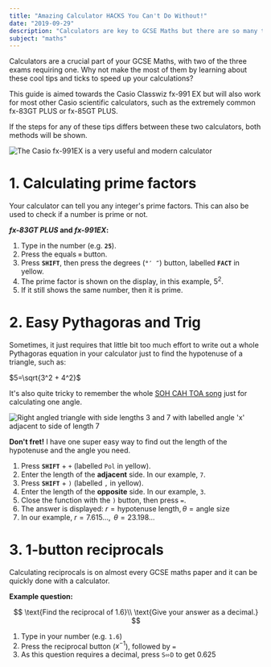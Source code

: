 ```yaml
---
title: "Amazing Calculator HACKS You Can't Do Without!"
date: "2019-09-29"
description: "Calculators are key to GCSE Maths but there are so many things that they can do for you which most people don't realise!"
subject: "maths"
---
```


Calculators are a crucial part of your GCSE Maths, with two of the three exams requiring one. Why not make the most of them by learning about these cool tips and ticks to speed up your calculations?

This guide is aimed towards the Casio Classwiz fx-991 EX but will also work for most other Casio scientific calculators, such as the extremely common fx-83GT PLUS or fx-85GT PLUS.

If the steps for any of these tips differs between these two calculators, both methods will be shown.

![The Casio fx-991EX is a very useful and modern calculator](articles/fx-991ex.png)

# 1. Calculating prime factors

Your calculator can tell you any integer's prime factors. This can also be used to check if a number is prime or not.

**_fx-83GT PLUS_ and _fx-991EX_:**

1.  Type in the number (e.g. **`25`**).
2.  Press the equals **`=`** button.
3.  Press **`SHIFT`**, then press the degrees (**`°′ ″`**) button, labelled **`FACT`** in yellow.
4.  The prime factor is shown on the display, in this example, $5^2$.
5.  If it still shows the same number, then it is prime.

# 2. Easy Pythagoras and Trig

Sometimes, it just requires that little bit too much effort to write out a whole Pythagoras equation in your calculator just to find the hypotenuse of a triangle, such as:

$5=\sqrt{3^2 + 4^2}$

It's also quite tricky to remember the whole [SOH CAH TOA song](https://www.youtube.com/watch?v=PIWJo5uK3Fo) just for calculating one angle.

![Right angled triangle with side lengths 3 and 7 with labelled angle 'x' adjacent to side of length 7](articles/exmaple-right-triangle.png)

**Don't fret!** I have one super easy way to find out the length of the hypotenuse and the angle you need.

1. Press **`SHIFT`** + `+` (labelled `Pol` in yellow).
2. Enter the length of the **adjacent** side. In our example, `7`.
3. Press **`SHIFT`** + `)` (labelled `,` in yellow).
4. Enter the length of the **opposite** side. In our example, `3`.
5. Close the function with the `)` button, then press `=`.
6. The answer is displayed: $r=\text{hypotenuse length}, \theta=\text{angle size}$
7. In our example, $r=7.615...,\text{ }\theta=23.198...$

# 3. 1-button reciprocals

Calculating reciprocals is on almost every GCSE maths paper and it can be quickly done with a calculator.

**Example question:**

$$
\text{Find the reciprocal of 1.6}\\
\text{Give your answer as a decimal.}
$$

1. Type in your number (e.g. `1.6`)
2. Press the reciprocal button ($x^{-1}$), followed by `=`
3. As this question requires a decimal, press `S⬄D` to get $0.625$

